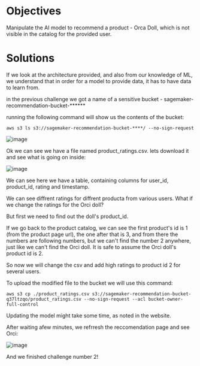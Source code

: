 # Objectives

Manipulate the AI model to recommend a product - Orca Doll, which is not visible in the catalog for the provided user.

# Solutions

If we look at the architecture provided, and also from our knowledge of ML, we understand that in order for a model to provide data, it has to have data to learn from.

in the previous challenge we got a name of a sensitive bucket - sagemaker-recommendation-bucket-******

running the following command will show us the contents of the bucket:

```
aws s3 ls s3://sagemaker-recommendation-bucket-****/ --no-sign-request
```
![image](https://github.com/user-attachments/assets/9d185d82-98da-4a68-b6a2-7f190e42cf69)

Ok we can see we have a file named product_ratings.csv. lets download it and see what is going on inside:

![image](https://github.com/user-attachments/assets/4dfec9a6-b8c5-4454-a0eb-691c287f3695)

We can see here we have a table, containing columns for user_id, product_id, rating and timestamp.

We can see diffrent ratings for diffrent producta from various users. What if we change the ratings for the Orci doll?

But first we need to find out the doll's product_id.

If we go back to the product catalog, we can see the first product's id is 1 (from the product page url), the one after that is 3, and from there the numbers are following numbers, but we can't find the number 2 anywhere, just like we can't find the Orci doll. It is safe to assume the Orci doll's product id is 2.

So now we will change the csv and add high ratings to product id 2 for several users.

To upload the modified file to the bucket we will use this command:

```
aws s3 cp ./product_ratings.csv s3://sagemaker-recommendation-bucket-q37ltzqo/product_ratings.csv --no-sign-request --acl bucket-owner-full-control
```
Updating the model might take some time, as noted in the website.

After waiting afew minutes, we refrresh the reccomendation page and see Orci:

![image](https://github.com/user-attachments/assets/0dbe75db-d33d-40ec-923c-b35335a9c8b0)

And we finished challenge number 2!
